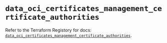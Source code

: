 # `data_oci_certificates_management_certificate_authorities`

Refer to the Terraform Registory for docs: [`data_oci_certificates_management_certificate_authorities`](https://registry.terraform.io/providers/oracle/oci/6.18.0/docs/data-sources/certificates_management_certificate_authorities).
